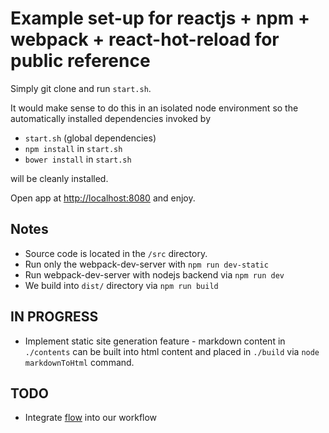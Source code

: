 # Example set-up for reactjs + npm + webpack + react-hot-reload for public reference

Simply git clone and run `start.sh`.

It would make sense to do this in an isolated node environment so the automatically installed dependencies invoked by

* `start.sh`  (global dependencies)
* `npm install` in `start.sh`
* `bower install` in `start.sh`

will be cleanly installed.

Open app at [http://localhost:8080](http://localhost:8080) and enjoy.

## Notes

* Source code is located in the `/src` directory.
* Run only the webpack-dev-server with `npm run dev-static`
* Run webpack-dev-server with nodejs backend via `npm run dev`
* We build into `dist/` directory via `npm run build`

## IN PROGRESS

* Implement static site generation feature - markdown content in `./contents` can be built into html content and placed in `./build` via `node markdownToHtml` command.

## TODO

* Integrate [flow](http://flowtype.org) into our workflow
